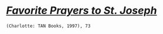 
# [*Favorite Prayers to St. Joseph*](https://www.amazon.com/Favorite-Prayers-St-Joseph/dp/0895554461)

`(Charlotte: TAN Books, 1997), 73`

